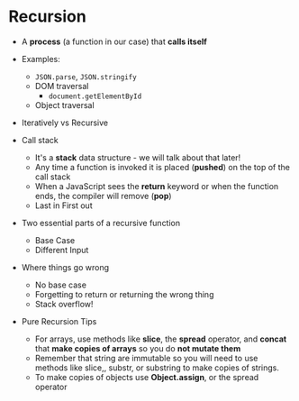 # Recursion

* A **process** (a function in our case) that **calls itself**

* Examples:
    * `JSON.parse`, `JSON.stringify`
    *  DOM traversal
        * `document.getElementById`
    * Object traversal 

* Iteratively vs Recursive 

* Call stack
    * It's a **stack** data structure - we will talk about that later!
    * Any time a function is invoked it is placed (**pushed**) on the top of the call stack
    * When a JavaScript sees the **return** keyword or when the function ends, the compiler will remove (**pop**)
    * Last in First out

* Two essential parts of a recursive function
    * Base Case
    * Different Input

* Where things go wrong
    * No base case
    * Forgetting to return or returning the wrong thing
    * Stack overflow!

* Pure Recursion Tips
    * For arrays, use methods like **slice**, the **spread** operator, and **concat** that **make copies of arrays** so you do **not mutate them**
    * Remember that string are immutable so you will need to use methods like slice,, substr, or substring to make copies of strings.
    * To make copies of objects use **Object.assign**, or the spread operator